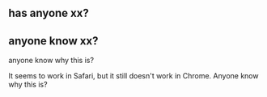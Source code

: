 ## has anyone xx?


## anyone know xx?

anyone know why this is?

It seems to work in Safari, but it still doesn't work in Chrome. Anyone know why this is?


